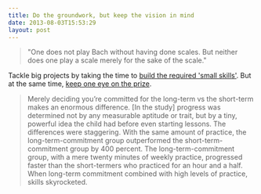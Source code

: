 ```yaml
---
title: Do the groundwork, but keep the vision in mind
date: 2013-08-03T15:53:29
layout: post
---
```


> "One does not play Bach without having done scales. But neither does one play a scale merely for the sake of the scale."

Tackle big projects by taking the time to [build the required 'small skills'](http://lesswrong.com/lw/58m/build_small_skills_in_the_right_order/). But at the same time, [keep one eye on the prize](http://www.bakadesuyo.com/2013/01/checklist-best/).

> Merely deciding you’re committed for the long-term vs the short-term makes an enormous difference. [In the study] progress was determined not by any measurable aptitude or trait, but by a tiny, powerful idea the child had before even starting lessons. The differences were staggering. With the same amount of practice, the long-term-commitment group outperformed the short-term-commitment group by 400 percent. The long-term-commitment group, with a mere twenty minutes of weekly practice, progressed faster than the short-termers who practiced for an hour and a half. When long-term commitment combined with high levels of practice, skills skyrocketed.
